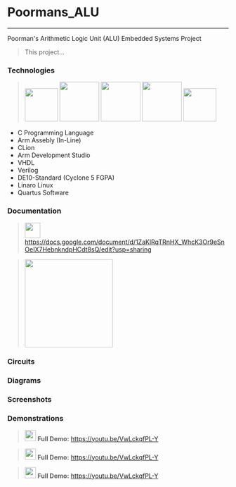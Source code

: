 # Poormans_ALU
***
Poorman's Arithmetic Logic Unit (ALU) Embedded Systems Project
> This project...

### Technologies
><img src="https://github.com/Ryanjwoodward/Poormans_ALU/assets/48807137/4411e528-206b-4ac2-bd0e-266ff77cbbf0" width="75"/>
><img src="https://github.com/Ryanjwoodward/Poormans_ALU/assets/48807137/bcb39da6-1cc7-486e-80b0-a32cc0face32" width="90"/>
><img src="https://github.com/Ryanjwoodward/Poormans_ALU/assets/48807137/2a9d07e4-6629-414f-8a71-7a494f231312" width="90"/>
><img src="https://github.com/Ryanjwoodward/Poormans_ALU/assets/48807137/ad3afe01-2612-4314-9608-ed29122d643b" width="90"/>
><img src="https://github.com/Ryanjwoodward/Poormans_ALU/assets/48807137/1d02a86c-f6cc-4313-bf02-4d42a09a54d6" width="75"/>

>
  - C Programming Language
  - Arm Assebly (In-Line)
  - CLion
  - Arm Development Studio
  - VHDL
  - Verilog
  - DE10-Standard  (Cyclone 5 FGPA)
  - Linaro Linux
  - Quartus Software
### Documentation

><img src="https://github.com/Ryanjwoodward/Poormans_ALU/assets/48807137/28dca8be-1ff0-4885-b82d-2e216b70d98b" width="35"/>https://docs.google.com/document/d/1ZaKlRqTRnHX_WhcK3Or9eSnOeIX7HebnkndpHCdt8sQ/edit?usp=sharing

><img src="https://github.com/Ryanjwoodward/Poormans_ALU/assets/48807137/9b1b3713-76c6-4f4e-bd28-394947f58255" width="200"/> 

### Circuits

### Diagrams


### Screenshots

### Demonstrations
><img src="https://user-images.githubusercontent.com/48807137/235379450-240b387a-f405-42e9-8062-93f3e08faf60.png" width="25"/> __Full Demo:__ https://youtu.be/VwLckqfPL-Y

><img src="https://user-images.githubusercontent.com/48807137/235379450-240b387a-f405-42e9-8062-93f3e08faf60.png" width="25"/> __Full Demo:__ https://youtu.be/VwLckqfPL-Y

><img src="https://user-images.githubusercontent.com/48807137/235379450-240b387a-f405-42e9-8062-93f3e08faf60.png" width="25"/> __Full Demo:__ https://youtu.be/VwLckqfPL-Y

